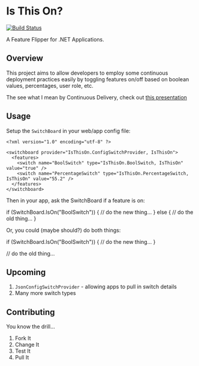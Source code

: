# Is This On? 

[![Build Status](https://travis-ci.org/pseudomuto/is-this-on.png)](https://travis-ci.org/pseudomuto/is-this-on)

A Feature Flipper for .NET Applications.

## Overview

This project aims to allow developers to employ some continuous deployment practices easily by toggling features on/off based on boolean values, percentages, user role, etc.

The see what I mean by Continuous Delivery, check out [this presentation](http://prezi.com/5zm8xplapff2/continuous-deployment/)

## Usage

Setup the `SwitchBoard` in your web/app config file:

    <?xml version="1.0" encoding="utf-8" ?>
  <configuration>
    <configSections>
      <section 
        name="switchboard" 
        type="IsThisOn.SwitchBoardConfig, 
        IsThisOn" />
    </configSections>
    
    <switchboard provider="IsThisOn.ConfigSwitchProvider, IsThisOn">
      <features>
        <switch name="BoolSwitch" type="IsThisOn.BoolSwitch, IsThisOn" value="true" />
        <switch name="PercentageSwitch" type="IsThisOn.PercentageSwitch, IsThisOn" value="55.2" />
      </features>
    </switchboard>
  </configuration>

Then in your app, ask the SwitchBoard if a feature is on:

  if (SwitchBoard.IsOn("BoolSwitch")) {
    // do the new thing...
  } else {
    // do the old thing...
  }

Or, you could (maybe should?) do both things:

  if (SwitchBoard.IsOn("BoolSwitch")) {
    // do the new thing...
  }
  
  // do the old thing...

## Upcoming

1. `JsonConfigSwitchProvider` - allowing apps to pull in switch details
2. Many more switch types

## Contributing

You know the drill...

1. Fork It
2. Change It
3. Test It
4. Pull It